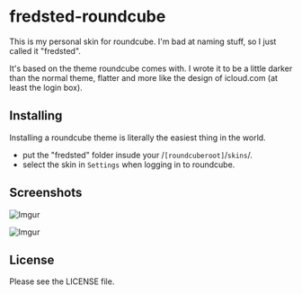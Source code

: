 # fredsted-roundcube

This is my personal skin for roundcube. I'm bad at naming stuff, so I just called it "fredsted".

It's based on the theme roundcube comes with. I wrote it to be a little darker than the normal theme, flatter and more like the design of icloud.com (at least the login box).

## Installing

Installing a roundcube theme is literally the easiest thing in the world.

* put the "fredsted" folder insude your /`[roundcuberoot]`/`skins`/.
* select the skin in `Settings` when logging in to roundcube.

## Screenshots

![Imgur](http://i.imgur.com/7Oz9B5R.png)

![Imgur](http://i.imgur.com/Fm3eDfI.png)

## License

Please see the LICENSE file.
